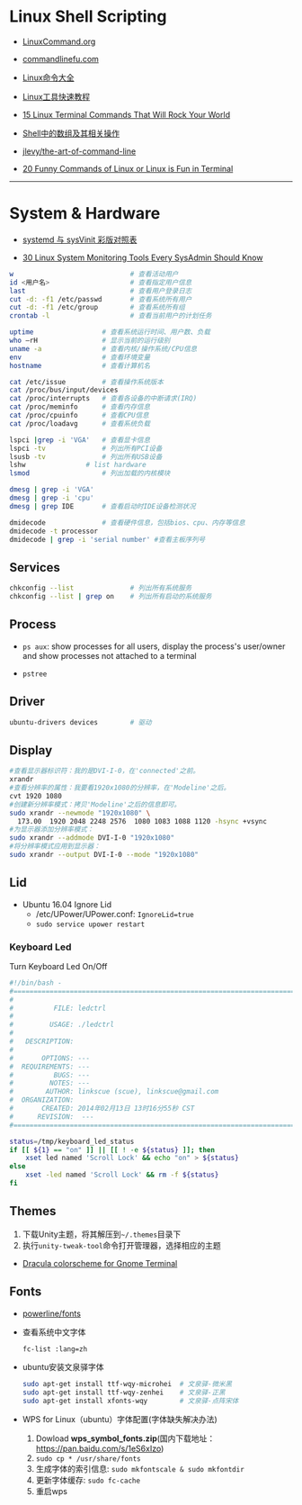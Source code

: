 # Linux Shell Scripting

* [LinuxCommand.org](http://www.linuxcommand.org/)
* [commandlinefu.com](http://www.commandlinefu.com/commands/browse)
* [Linux命令大全](http://man.linuxde.net/)
* [Linux工具快速教程](http://linuxtools-rst.readthedocs.io/zh_CN/latest/)
* [15 Linux Terminal Commands That Will Rock Your World](https://www.lifewire.com/linux-terminal-commands-rock-your-world-2201165)

* [Shell中的数组及其相关操作](http://blog.csdn.net/jerry_1126/article/details/52027539)

* [jlevy/the-art-of-command-line](https://github.com/jlevy/the-art-of-command-line)

* [20 Funny Commands of Linux or Linux is Fun in Terminal](https://www.tecmint.com/20-funny-commands-of-linux-or-linux-is-fun-in-terminal/)

---

# System & Hardware

* [systemd 与 sysVinit 彩版对照表](https://linux.cn/article-3794-1.html)

* [30 Linux System Monitoring Tools Every SysAdmin Should Know](https://www.cyberciti.biz/tips/top-linux-monitoring-tools.html)

```bash
w                             # 查看活动用户
id <用户名>                    # 查看指定用户信息
last                          # 查看用户登录日志
cut -d: -f1 /etc/passwd       # 查看系统所有用户
cut -d: -f1 /etc/group        # 查看系统所有组
crontab -l                    # 查看当前用户的计划任务

uptime                 # 查看系统运行时间、用户数、负载
who –rH                # 显示当前的运行级别
uname -a               # 查看内核/操作系统/CPU信息
env                    # 查看环境变量
hostname               # 查看计算机名

cat /etc/issue         # 查看操作系统版本
cat /proc/bus/input/devices
cat /proc/interrupts   # 查看各设备的中断请求(IRQ)
cat /proc/meminfo      # 查看内存信息
cat /proc/cpuinfo      # 查看CPU信息
cat /proc/loadavg      # 查看系统负载

lspci |grep -i 'VGA'   # 查看显卡信息
lspci -tv              # 列出所有PCI设备
lsusb -tv              # 列出所有USB设备
lshw 		       # list hardware
lsmod                  # 列出加载的内核模块

dmesg | grep -i 'VGA'
dmesg | grep -i 'cpu'
dmesg | grep IDE       # 查看启动时IDE设备检测状况

dmidecode              # 查看硬件信息，包括bios、cpu、内存等信息
dmidecode -t processor
dmidecode | grep -i 'serial number' #查看主板序列号
```

## Services

```bash
chkconfig --list              # 列出所有系统服务
chkconfig --list | grep on    # 列出所有启动的系统服务
```

## Process

* `ps aux`: show processes for all users, display the process's user/owner and show processes not attached to a terminal

* `pstree`

## Driver

```bash
ubuntu-drivers devices        # 驱动
```

## Display

```sh
#查看显示器标识符：我的是DVI-I-0，在'connected'之前。
xrandr
#查看分辨率的属性：我要看1920x1080的分辨率，在'Modeline'之后。
cvt 1920 1080
#创建新分辨率模式：拷贝'Modeline'之后的信息即可。
sudo xrandr --newmode "1920x1080" \
  173.00  1920 2048 2248 2576  1080 1083 1088 1120 -hsync +vsync
#为显示器添加分辨率模式：
sudo xrandr --addmode DVI-I-0 "1920x1080"
#将分辨率模式应用到显示器：
sudo xrandr --output DVI-I-0 --mode "1920x1080"
```

## Lid
* Ubuntu 16.04 Ignore Lid
  - /etc/UPower/UPower.conf: `IgnoreLid=true`
  - `sudo service upower restart`

### Keyboard Led

Turn Keyboard Led On/Off  
```bash
#!/bin/bash -
#===============================================================================
#
#          FILE: ledctrl
#
#         USAGE: ./ledctrl
#
#   DESCRIPTION:
#
#       OPTIONS: ---
#  REQUIREMENTS: ---
#          BUGS: ---
#         NOTES: ---
#        AUTHOR: linkscue (scue), linkscue@gmail.com
#  ORGANIZATION:
#       CREATED: 2014年02月13日 13时16分55秒 CST
#      REVISION:  ---
#===============================================================================

status=/tmp/keyboard_led_status
if [[ ${1} == "on" ]] || [[ ! -e ${status} ]]; then
    xset led named 'Scroll Lock' && echo "on" > ${status}
else
    xset -led named 'Scroll Lock' && rm -f ${status}
fi
```

## Themes
1) 下载Unity主题，将其解压到`~/.themes`目录下  
2) 执行`unity-tweak-tool`命令打开管理器，选择相应的主题

* [Dracula colorscheme for Gnome Terminal](https://github.com/dracula/gnome-terminal)

## Fonts

* [powerline/fonts](https://github.com/powerline/fonts)

* 查看系统中文字体
  ```sh
  fc-list :lang=zh
  ```
* ubuntu安装文泉驿字体
  ```sh
  sudo apt-get install ttf-wqy-microhei  # 文泉驿-微米黑
  sudo apt-get install ttf-wqy-zenhei    # 文泉驿-正黑
  sudo apt-get install xfonts-wqy        # 文泉驿-点阵宋体
  ```
* WPS for Linux（ubuntu）字体配置(字体缺失解决办法)
  1. Dowload **wps_symbol_fonts.zip**(国内下载地址：https://pan.baidu.com/s/1eS6xIzo)
  2. `sudo cp * /usr/share/fonts`
  3. 生成字体的索引信息: `sudo mkfontscale & sudo mkfontdir`
  4. 更新字体缓存: `sudo fc-cache`
  5. 重启wps
